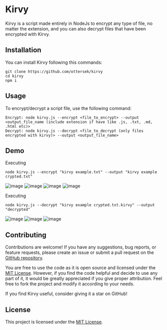 # Kirvy

Kirvy is a script made entirely in NodeJs to encrypt any type of file, no matter the extension, and you can also decrypt files that have been encrypted with Kirvy.

## Installation

You can install Kirvy following this commands:

```shell
git clone https://github.com/ottersek/kirvy
cd kirvy
npm i
```

## Usage

To encrypt/decrypt a script file, use the following command:

```shell
Encrypt: node kirvy.js --encrypt <file_to_encrypt> --output <output_file_name (include extension if have like .js, .txt, .md, .html etc)>
Decrypt: node kirvy.js --decrypt <file_to_decrypt (only files encrypted with kirvy)> --output <output_file_name>
```

## Demo

Executing
```shell
node kirvy.js --encrypt "kirvy example.txt" --output "kirvy example crypted.txt"
```
![image](https://github.com/ottersek/kirvy/assets/121310374/bf998ae4-fe84-4420-9611-d882b6cbcea7)
![image](https://github.com/ottersek/kirvy/assets/121310374/614f0d07-8794-4c59-b9aa-254e5afb8590)
![image](https://github.com/ottersek/kirvy/assets/121310374/e856f104-0820-4251-b44c-9a16ba7e1a92)
![image](https://github.com/ottersek/kirvy/assets/121310374/bfd69e49-0bc9-4497-964a-0a1938c7fd6c)

Executing
```shell
node kirvy.js --decrypt "kirvy example crypted.txt.kirvy" --output "decrypted"
```

![image](https://github.com/ottersek/kirvy/assets/121310374/2ca51f41-ad1f-4af6-8745-3e6928a5c673)
![image](https://github.com/ottersek/kirvy/assets/121310374/89a55161-a5ca-4760-add1-0f307b1c861a)
![image](https://github.com/ottersek/kirvy/assets/121310374/141ca943-721e-4ea9-94e8-b4ec97ce433d)


## Contributing

Contributions are welcome! If you have any suggestions, bug reports, or feature requests, please create an issue or submit a pull request on the [GitHub repository](https://github.com/ottersek/kirvy).

You are free to use the code as it is open source and licensed under the [MIT License](LICENSE). However, if you find the code helpful and decide to use any part of it, it would be greatly appreciated if you give proper attribution. Feel free to fork the project and modify it according to your needs.

If you find Kirvy useful, consider giving it a star on GitHub!

## License

This project is licensed under the [MIT License](LICENSE).
